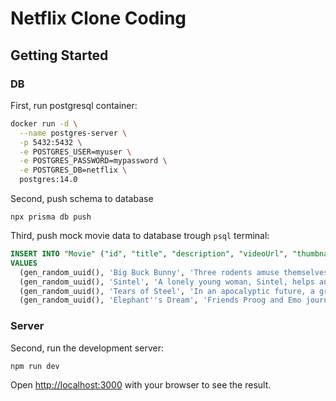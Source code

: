 # Netflix Clone Coding

## Getting Started

### DB

First, run postgresql container:

```bash
docker run -d \
  --name postgres-server \
  -p 5432:5432 \
  -e POSTGRES_USER=myuser \
  -e POSTGRES_PASSWORD=mypassword \
  -e POSTGRES_DB=netflix \
  postgres:14.0
```

Second, push schema to database

```
npx prisma db push
```

Third, push mock movie data to database trough `psql` terminal:

```sql
INSERT INTO "Movie" ("id", "title", "description", "videoUrl", "thumbnailUrl", "genre", "duration")
VALUES
  (gen_random_uuid(), 'Big Buck Bunny', 'Three rodents amuse themselves by harassing creatures of the forest. However, when they mess with a bunny, he decides to teach them a lesson.', 'http://commondatastorage.googleapis.com/gtv-videos-bucket/sample/BigBuckBunny.mp4', 'https://upload.wikimedia.org/wikipedia/commons/7/70/Big.Buck.Bunny.-.Opening.Screen.png', 'Comedy', '10 minutes'),
  (gen_random_uuid(), 'Sintel', 'A lonely young woman, Sintel, helps and befriends a dragon, whom she calls Scales. But when he is kidnapped by an adult dragon, Sintel decides to embark on a dangerous quest to find her lost friend Scales.', 'http://commondatastorage.googleapis.com/gtv-videos-bucket/sample/Sintel.mp4', 'http://uhdtv.io/wp-content/uploads/2020/10/Sintel-3.jpg', 'Adventure', '15 minutes'),
  (gen_random_uuid(), 'Tears of Steel', 'In an apocalyptic future, a group of soldiers and scientists takes refuge in Amsterdam to try to stop an army of robots that threatens the planet.', 'http://commondatastorage.googleapis.com/gtv-videos-bucket/sample/TearsOfSteel.mp4', 'https://mango.blender.org/wp-content/uploads/2013/05/01_thom_celia_bridge.jpg', 'Action', '12 minutes'),
  (gen_random_uuid(), 'Elephant''s Dream', 'Friends Proog and Emo journey inside the folds of a seemingly infinite Machine, exploring the dark and twisted complex of wires, gears, and cogs, until a moment of conflict negates all their assumptions.', 'http://commondatastorage.googleapis.com/gtv-videos-bucket/sample/ElephantsDream.mp4', 'https://download.blender.org/ED/cover.jpg', 'Sci-Fi', '15 minutes');

```

### Server

Second, run the development server:

```bash
npm run dev
```

Open [http://localhost:3000](http://localhost:3000) with your browser to see the result.

